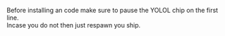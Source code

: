 Before installing an code make sure to pause the YOLOL chip on the first line.\
Incase you do not then just respawn you ship.
